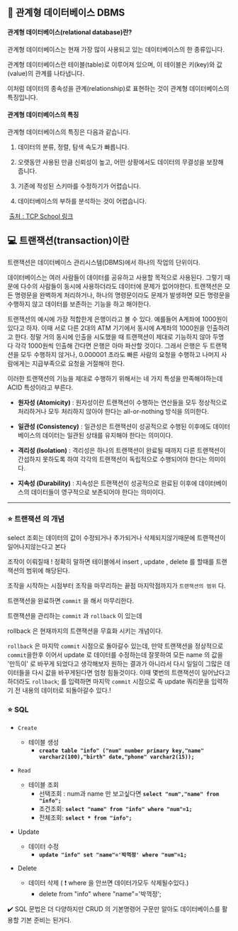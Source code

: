 ## 🚀 관계형 데이터베이스 DBMS



#### 관계형 데이터베이스(relational database)란?

관계형 데이터베이스는 현재 가장 많이 사용되고 있는 데이터베이스의 한 종류입니다.

관계형 데이터베이스란 테이블(table)로 이루어져 있으며, 이 테이블은 키(key)와 값(value)의 관계를 나타냅니다.

이처럼 데이터의 종속성을 관계(relationship)로 표현하는 것이 관계형 데이터베이스의 특징입니다.



#### 관계형 데이터베이스의 특징

관계형 데이터베이스의 특징은 다음과 같습니다.

 

1. 데이터의 분류, 정렬, 탐색 속도가 빠릅니다.

2. 오랫동안 사용된 만큼 신뢰성이 높고, 어떤 상황에서도 데이터의 무결성을 보장해 줍니다.

3. 기존에 작성된 스키마를 수정하기가 어렵습니다.

4. 데이터베이스의 부하를 분석하는 것이 어렵습니다.

​     [출처 :  TCP School 링크](https://www.tcpschool.com/mysql/mysql_intro_relationalDB)







## 💻 트랜잭션(transaction)이란

 트랜잭션은 데이터베이스 관리시스템(DBMS)에서 하나의 작업의 단위이다.

데이터베이스는 여러 사람들이 데이터를 공유하고 사용할 목적으로 사용된다. 그렇기 때문에 다수의 사람들이 동시에 사용하더라도 데이터에 문제가 없어야한다. 트랜잭션은 모든 명령문을 완벽하게 처리하거나, 하나의 명령문이라도 문제가 발생하면 모든 명령문을 수행하지 않고 데이터를 보존하는 기능을 하고 해야한다.

트랜잭션의 예시에 가장 적합한게 은행이라고 볼 수 있다. 예를들어 A계좌에 1000원이 있다고 하자. 이때 서로 다른 2대의 ATM 기기에서 동시에 A계좌의 1000원을 인출하려고 한다. 정말 거의 동시에 인출을 시도했을 때 트랜잭션이 제대로 기능하지 않아 두명 다 각각 1000원씩 인출해 간다면 은행은 아마 파산할 것이다. 그래서 은행은 두 트랜잭션을 모두 수행하지 않거나, 0.000001 초라도 빠른 사람의 요청을 수행하고 나머지 사람에게는 지급부족으로 요청을 거절해야 한다.

이러한 트랜잭션의 기능을 제대로 수행하기 위해서는 네 가지 특성을 만족해야하는데 ACID 특성이라고 부른다.

 
- **원자성 (Atomicity)** : 원자성이란 트랜잭션이 수행하는 연산들을 모두 정상적으로 처리하거나 모두 처리하지 않아야 한다는 all-or-nothing 방식을 의미한다. 

  

- **일관성 (Consistency)** : 일관성은 트랜잭션이 성공적으로 수행된 이후에도 데이터베이스의 데이터는 일관된 상태를 유지해야 한다는 의미이다.

  

- **격리성 (Isolation)** : 격리성은 하나의 트랜잭션이 완료될 때까지 다른 트랜잭션이 간섭하지 못하도록 하여 각각의 트랜잭션이 독립적으로 수행되어야 한다는 의미이다.

  

- **지속성 (Durability)** : 지속성은 트랜잭션이 성공적으로 완료된 이후에 데이터베이스의 데이터들이 영구적으로 보존되어야 한다는 의미이다. 

***

### :star: 트랜잭션 의 개념

select 조회는 데이터의 값이 수정되거나 추가되거나 삭제되지않기때문에 트랜잭션이 일어나지않는다고 본다

조작이 이뤄질때 ! 정확히 말하면 테이블에서  insert , update , delete 를 할때를 트랜잭션의 범위에 해당된다.

조작을 시작하는 시점부터 조작을 마무리하는 끝점 마지막점까지가 `트랜잭션의 범위` 다.

트랜잭션을 완료하면 `commit` 을 해서 마무리한다.

트랜잭션을 관리하는 `commit` 과 `rollback` 이 있는데

rollback 은 현재까지의 트랜잭션을 무효화 시키는 개념이다.

`rollback` 은 마지막 `commit` 시점으로 돌아갈수 있는데, 만약 트랜잭션을 정상적으로 `commit`을한후 이어서 update 로 데이터를 수정하는데 잘못하여 모든 name 의 값을 '만득이' 로 바꾸게 되었다고 생각해보자 원하는 결과가 아니라서 다시 일일이 그많은 데이터들을 다시 값을 바꾸게된다면 엄청 힘들것이다. 이때 몇번의 트랜잭션이 일어났다고 하더라도 `rollback`; 를 입력하면 마지막 `commit` 시점으로 즉 update 쿼리문을 입력하기 전 내용의 데이터로 되돌아갈수 있다.!





### :star: SQL 

* `Create` 
  * 테이블 생성
    * **`create table "info" ("num" number primary key,"name" varchar2(100),"birth" date,"phone" varchar2(15));`**

* `Read`
  * 테이블 조회
    * 선택조회 : num과 name 만 보고싶다면 **`select "num","name" from "info";`**
    * 조건조회: **`select "name" from "info" where "num"=1;`** 
    * 전체조회: **`select * from "info";`**

* Update
  * 데이터 수정
    * **`update "info" set "name"='박꺽정' where "num"=1;`**

* Delete
  * 데이터 삭제 ( :heavy_exclamation_mark: where 을 안쓰면 데이터가모두 삭제될수있다.)
    * delete from "info" where "name"='박꺽정';



:heavy_check_mark: SQL 문법은 더 다양하지만  CRUD 의 기본명령어 구문만 알아도 데이터베이스를 활용할 기본 준비는 된거다. 
